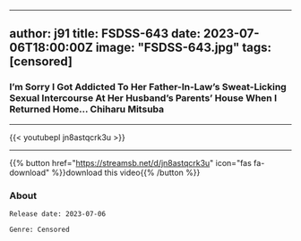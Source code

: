  ---
author: j91
title: FSDSS-643
date: 2023-07-06T18:00:00Z
image: "FSDSS-643.jpg"
tags: [censored]
---

### I’m Sorry I Got Addicted To Her Father-In-Law’s Sweat-Licking Sexual Intercourse At Her Husband’s Parents’ House When I Returned Home… Chiharu Mitsuba
___

{{< youtubepl jn8astqcrk3u >}}
___

{{% button href="https://streamsb.net/d/jn8astqcrk3u" icon="fas fa-download" %}}download this video{{% /button %}}
### About

`Release date: 2023-07-06`

`Genre:	Censored`
